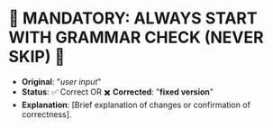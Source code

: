 # 🚨 MANDATORY: ALWAYS START WITH GRAMMAR CHECK (NEVER SKIP) 🚨

- **Original**: "_user input_"
- **Status**: ✅ Correct OR ✖️ **Corrected**: "**fixed version**"
- **Explanation**: [Brief explanation of changes or confirmation of correctness].
